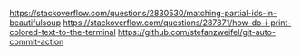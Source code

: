 https://stackoverflow.com/questions/2830530/matching-partial-ids-in-beautifulsoup
https://stackoverflow.com/questions/287871/how-do-i-print-colored-text-to-the-terminal
https://github.com/stefanzweifel/git-auto-commit-action